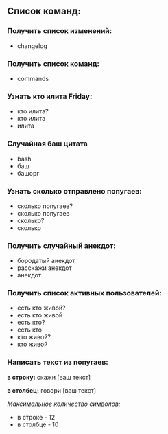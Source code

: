 ## Список команд:

### Получить список изменений:
- changelog

### Получить список команд:
- commands

### Узнать кто илита Friday:
- кто илита?
- кто илита
- илита

### Случайная баш цитата
- bash
- баш
- башорг

### Узнать сколько отправлено попугаев:
- сколько попугаев?
- сколько попугаев
- сколько?
- сколько

### Получить случайный анекдот:
- бородатый анекдот
- расскажи анекдот
- анекдот

### Получить список активных пользователей:
- есть кто живой?
- есть кто живой
- есть кто?
- есть кто
- кто живой?
- кто живой

### Написать текст из попугаев:

**в строку:** скажи [ваш текст]

**в столбец:** говори [ваш текст]

*Максимальное количество символов:*
- в строке - 12
- в столбце - 10
